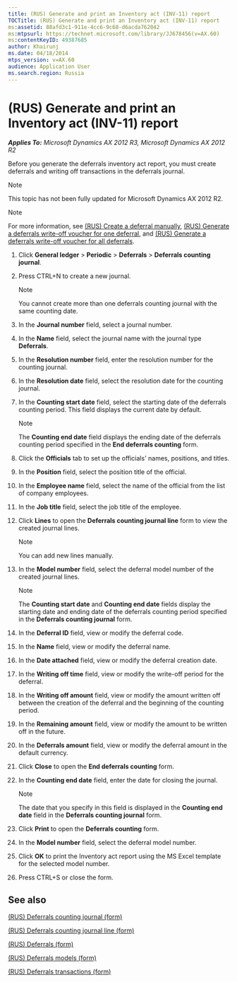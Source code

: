 ```yaml
---
title: (RUS) Generate and print an Inventory act (INV-11) report
TOCTitle: (RUS) Generate and print an Inventory act (INV-11) report
ms:assetid: 88afd3c1-911e-4cc6-9c68-d6acda762042
ms:mtpsurl: https://technet.microsoft.com/library/JJ678456(v=AX.60)
ms:contentKeyID: 49387685
author: Khairunj
ms.date: 04/18/2014
mtps_version: v=AX.60
audience: Application User
ms.search.region: Russia
---
```


# (RUS) Generate and print an Inventory act (INV-11) report 


_**Applies To:** Microsoft Dynamics AX 2012 R3, Microsoft Dynamics AX 2012 R2_

Before you generate the deferrals inventory act report, you must create deferrals and writing off transactions in the deferrals journal.


> [!NOTE]
> <P>This topic has not been fully updated for Microsoft Dynamics AX 2012 R2.</P>




> [!NOTE]
> <P>For more information, see <A href="rus-create-a-deferral-manually.md">(RUS) Create a deferral manually</A>, <A href="rus-generate-a-deferrals-write-off-voucher-for-one-deferral.md">(RUS) Generate a deferrals write-off voucher for one deferral</A>, and <A href="rus-generate-a-deferrals-write-off-voucher-for-all-deferrals.md">(RUS) Generate a deferrals write-off voucher for all deferrals</A>.</P>



1.  Click **General ledger** \> **Periodic** \> **Deferrals** \> **Deferrals counting journal**.

2.  Press CTRL+N to create a new journal.
    

    > [!NOTE]
    > <P>You cannot create more than one deferrals counting journal with the same counting date.</P>



3.  In the **Journal number** field, select a journal number.

4.  In the **Name** field, select the journal name with the journal type **Deferrals**.

5.  In the **Resolution number** field, enter the resolution number for the counting journal.

6.  In the **Resolution date** field, select the resolution date for the counting journal.

7.  In the **Counting start date** field, select the starting date of the deferrals counting period. This field displays the current date by default.
    

    > [!NOTE]
    > <P>The <STRONG>Counting end date</STRONG> field displays the ending date of the deferrals counting period specified in the <STRONG>End deferrals counting</STRONG> form.</P>



8.  Click the **Officials** tab to set up the officials' names, positions, and titles.

9.  In the **Position** field, select the position title of the official.

10. In the **Employee name** field, select the name of the official from the list of company employees.

11. In the **Job title** field, select the job title of the employee.

12. Click **Lines** to open the **Deferrals counting journal line** form to view the created journal lines.
    

    > [!NOTE]
    > <P>You can add new lines manually.</P>



13. In the **Model number** field, select the deferral model number of the created journal lines.
    

    > [!NOTE]
    > <P>The <STRONG>Counting start date</STRONG> and <STRONG>Counting end date</STRONG> fields display the starting date and ending date of the deferrals counting period specified in the <STRONG>Deferrals counting journal</STRONG> form.</P>



14. In the **Deferral ID** field, view or modify the deferral code.

15. In the **Name** field, view or modify the deferral name.

16. In the **Date attached** field, view or modify the deferral creation date.

17. In the **Writing off time** field, view or modify the write-off period for the deferral.

18. In the **Writing off amount** field, view or modify the amount written off between the creation of the deferral and the beginning of the counting period.

19. In the **Remaining amount** field, view or modify the amount to be written off in the future.

20. In the **Deferrals amount** field, view or modify the deferral amount in the default currency.

21. Click **Close** to open the **End deferrals counting** form.

22. In the **Counting end date** field, enter the date for closing the journal.
    

    > [!NOTE]
    > <P>The date that you specify in this field is displayed in the <STRONG>Counting end date</STRONG> field in the <STRONG>Deferrals counting journal</STRONG> form.</P>



23. Click **Print** to open the **Deferrals counting** form.

24. In the **Model number** field, select the deferral model number.

25. Click **OK** to print the Inventory act report using the MS Excel template for the selected model number.

26. Press CTRL+S or close the form.

## See also

[(RUS) Deferrals counting journal (form)](https://technet.microsoft.com/library/jj839697\(v=ax.60\))

[(RUS) Deferrals counting journal line (form)](https://technet.microsoft.com/library/jj841094\(v=ax.60\))

[(RUS) Deferrals (form)](https://technet.microsoft.com/library/jj923560\(v=ax.60\))

[(RUS) Deferrals models (form)](https://technet.microsoft.com/library/jj678655\(v=ax.60\))

[(RUS) Deferrals transactions (form)](https://technet.microsoft.com/library/jj678472\(v=ax.60\))

  


